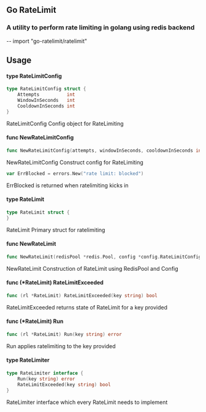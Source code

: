 ## Go RateLimit
### A utility to perform rate limiting in golang using redis backend

--
    import "go-ratelimit/ratelimit"


## Usage

#### type RateLimitConfig

```go
type RateLimitConfig struct {
	Attempts          int
	WindowInSeconds   int
	CooldownInSeconds int
}
```

RateLimitConfig Config object for RateLimiting

#### func NewRateLimitConfig

```go
func NewRateLimitConfig(attempts, windowInSeconds, cooldownInSeconds int) *RateLimitConfig
```
NewRateLimitConfig Construct config for RateLimiting

```go
var ErrBlocked = errors.New("rate limit: blocked")
```
ErrBlocked is returned when ratelimiting kicks in

#### type RateLimit

```go
type RateLimit struct {
}
```

RateLimit Primary struct for ratelimiting

#### func  NewRateLimit

```go
func NewRateLimit(redisPool *redis.Pool, config *config.RateLimitConfig) *RateLimit
```
NewRateLimit Construction of RateLimit using RedisPool and Config

#### func (*RateLimit) RateLimitExceeded

```go
func (rl *RateLimit) RateLimitExceeded(key string) bool
```
RateLimitExceeded returns state of RateLimit for a key provided

#### func (*RateLimit) Run

```go
func (rl *RateLimit) Run(key string) error
```
Run applies ratelimiting to the key provided

#### type RateLimiter

```go
type RateLimiter interface {
	Run(key string) error
	RateLimitExceeded(key string) bool
}
```

RateLimiter interface which every RateLimit needs to implement
